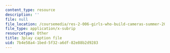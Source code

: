 ```yaml
---
content_type: resource
description: ''
file: null
file_location: /coursemedia/res-2-006-girls-who-build-cameras-summer-2016/7b4e58a41bed5f32a6df82e88b2d9283_OJPqzP54KiY.vtt
file_type: application/x-subrip
resourcetype: Other
title: 3play caption file
uid: 7b4e58a4-1bed-5f32-a6df-82e88b2d9283
---
```

